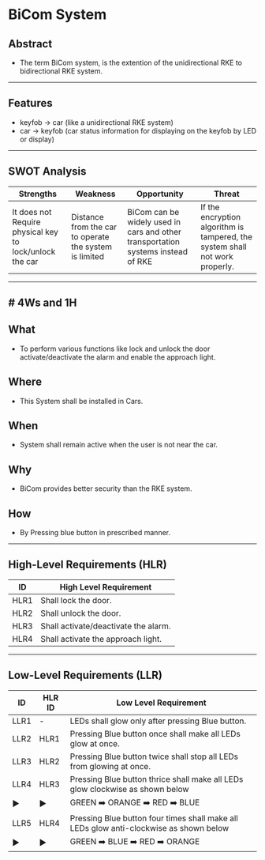 # BiCom System
## Abstract
 
* The term BiCom system, is the extention of the unidirectional RKE to bidirectional RKE system. 
***
## Features
*	keyfob -> car (like a unidirectional RKE system) 
*	car -> keyfob (car status information for displaying on the keyfob by LED or display) 
***
## SWOT Analysis
| Strengths | Weakness | Opportunity | Threat |
|-----------|----------|-------------|--------|
| It does not Require physical key to lock/unlock the car | Distance from the car to operate the system is limited |  BiCom can be widely used in cars and other transportation systems instead of RKE |If the encryption algorithm is tampered, the system shall not work properly. | 
***
## # 4Ws and 1H

## What
* To perform various functions like lock and unlock the door activate/deactivate the alarm and enable the approach light.

## Where
* This System shall be installed in Cars.

## When
* System shall remain active when the user is not near the car. 

## Why
* BiCom provides better security than the RKE system.

## How
* By Pressing blue button in prescribed manner.

*** 
## High-Level Requirements (HLR)

| ID | High Level Requirement |
|---|---|
| HLR1 |Shall lock the door. |
| HLR2 |Shall unlock the door. |
| HLR3 |Shall activate/deactivate the alarm. |
| HLR4 |Shall activate the approach light. |

***
## Low-Level Requirements (LLR)

| ID | HLR ID |Low Level Requirement |
|---|---|---|
| LLR1 |  - |LEDs shall glow only after pressing Blue button. |
| LLR2 |HLR1 |Pressing Blue button once shall make all LEDs glow at once. | 
| LLR3 |HLR2|Pressing Blue button twice shall stop all LEDs from glowing at once. | 
| LLR4 |HLR3 |Pressing Blue button thrice shall make all LEDs glow clockwise as shown below |
| ▶️  | ▶️ | GREEN :arrow_right: ORANGE :arrow_right: RED :arrow_right: BLUE |  
| LLR5 |HLR4|Pressing Blue button four times shall make all LEDs glow anti-clockwise as shown below |
|  ▶️ | ▶️  | GREEN :arrow_right: BLUE :arrow_right: RED :arrow_right: ORANGE | 

